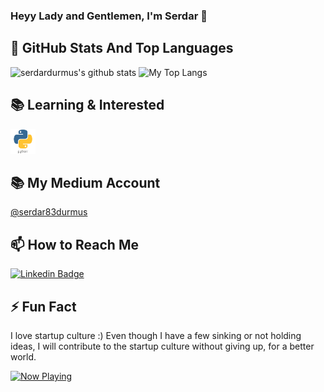 ### Heyy Lady and Gentlemen, I'm Serdar 👋

## 📌 GitHub Stats And Top Languages
<p float="center">
  <img  src="https://github-readme-stats.vercel.app/api?username=serdardurmus&show_icons=true&count_private=true&hide=contribs,issues" alt="serdardurmus's github stats" />
  <img  src="https://github-readme-stats.vercel.app/api/top-langs/?username=serdardurmus&layout=compact&hide=html,css" alt="My Top Langs" />
</p>

## 📚 Learning & Interested
<code><img src="./python.png" width="40" height="40" alt="python"></code>

## 📚 My Medium Account
[@serdar83durmus](https://medium.com/@serdar83durmus)

## 📫 How to Reach Me
[![Linkedin Badge](https://img.shields.io/badge/serdardurmus-follow%20on%20linkedin-blue?style=for-the-badge&logo=linkedin)](https://www.linkedin.com/in/serdardurmusj/)

## ⚡ Fun Fact
I love startup culture :)
Even though I have a few sinking or not holding ideas, I will contribute to the startup culture without giving up, for a better world.

<a href="https://spotify-snippet.vercel.app/whatiamlistening?open">
    <img src="https://spotify-snippet.vercel.app/whatiamlistening" width="456" height="120" alt="Now Playing">


<!--
**serdardurmus/serdardurmus** is a ✨ _special_ ✨ repository because its `README.md` (this file) appears on your GitHub profile.

Here are some ideas to get you started:

- 🔭 I’m currently working on ...
- 🌱 I’m currently learning ...
- 👯 I’m looking to collaborate on ...
- 🤔 I’m looking for help with ...
- 💬 Ask me about ...
- 📫 How to reach me: ...
- 😄 Pronouns: ...
- ⚡ Fun fact: ...
-->
